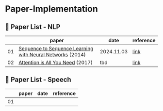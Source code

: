 # Paper-Implementation

## 📄 Paper List - NLP

|    | paper                                                                                | date       | reference |
|----|--------------------------------------------------------------------------------------|------------|----------------|
| 01 | [Sequence to Sequence Learning with Neural Networks](https://arxiv.org/abs/1409.3215) (2014) | 2024.11.03 | [link](https://www.youtube.com/watch?v=4DzKM0vgG1Y&t=637s)       |
| 02 | [Attention is All You Need](https://arxiv.org/abs/1706.03762) (2017)                 | tbd | [link](https://youtu.be/AA621UofTUA?si=UD6m1zJoquBAOa_L)       |

## 📄 Paper List - Speech

|    | paper                                                                                | date       | reference |
|----|--------------------------------------------------------------------------------------|------------|----------------|
| 01 ||  |      |
